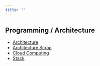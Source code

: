 ```yaml
---
title: ""
---
```


## Programming / Architecture

- [Architecture](/pkb/programming/architecture/architecture.html)
- [Architecture Scrap](/pkb/programming/architecture/architecture_scrap.html)
- [Cloud Computing](/pkb/programming/architecture/cloud_computing.html)
- [Stack](/pkb/programming/architecture/stack.html)
